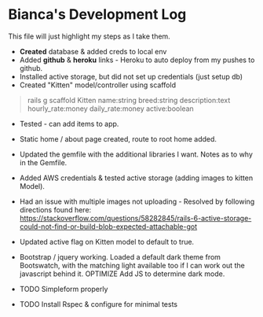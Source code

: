 # Bianca's Development Log

This file  will just highlight my steps as I take them.

* **Created** database & added creds to local env
* Added **github** & **heroku** links - Heroku to auto deploy from my pushes to github.
* Installed active storage, but did not set up credentials (just setup db)
* Created "Kitten" model/controller using scaffold
> rails g scaffold Kitten name:string breed:string description:text hourly_rate:money daily_rate:money active:boolean
* Tested - can add items to app.
* Static home / about page created, route to root home added.
* Updated the gemfile with the additional libraries I want. Notes as to why in the Gemfile. 
* Added AWS credentials & tested active storage (adding images to kitten Model). 
* Had an issue with multiple images not uploading - Resolved by following directions found here: https://stackoverflow.com/questions/58282845/rails-6-active-storage-could-not-find-or-build-blob-expected-attachable-got
* Updated active flag on Kitten model to default to true.
* Bootstrap / jquery working. Loaded a default dark theme from Bootswatch, with the matching light available too if I can work out the javascript behind it.
OPTIMIZE Add JS to determine dark mode.

* TODO Simpleform properly
* TODO Install Rspec & configure for minimal tests
